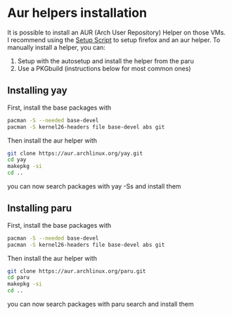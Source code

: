 # Aur helpers installation
It is possible to install an AUR (Arch User Repository) Helper on those VMs. I recommend using the [Setup Script](https://github.com/VirtDroid/easybuild) to setup firefox and an aur helper. To manually install a helper, you can:
1. Setup with the autosetup and install the helper from the paru
2. Use a PKGbuild (instructions below for most common ones)

## Installing yay
First, install the base packages with
``` sh
pacman -S --needed base-devel
pacman -S kernel26-headers file base-devel abs git
```
Then install the aur helper with 
``` sh
git clone https://aur.archlinux.org/yay.git
cd yay
makepkg -si
cd ..
```
you can now search packages with yay -Ss <pkg> and install them
## Installing paru
First, install the base packages with
``` sh
pacman -S --needed base-devel
pacman -S kernel26-headers file base-devel abs git
```
Then install the aur helper with 
``` sh
git clone https://aur.archlinux.org/paru.git
cd paru
makepkg -si
cd ..
```
you can now search packages with paru search <pkg> and install them